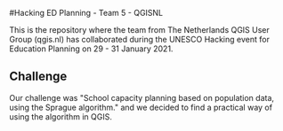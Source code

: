 #Hacking ED Planning - Team 5 - QGISNL

This is the repository where the team from The Netherlands QGIS User Group (qgis.nl) has collaborated
during the UNESCO Hacking event for Education Planning on 29 - 31 January 2021.

## Challenge

Our challenge was "School capacity planning based on population data, using the Sprague algorithm." and we decided to find a practical way of using the algorithm in QGIS.
